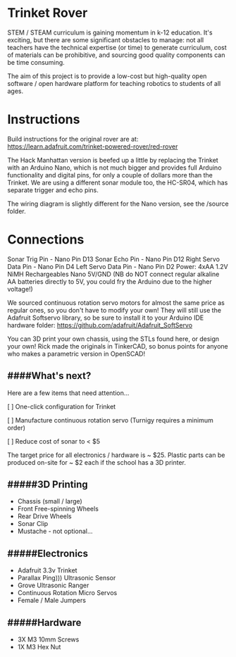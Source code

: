 Trinket Rover
============
STEM / STEAM curriculum is gaining momentum in k-12 education. It's exciting, but there are some significant obstacles to manage: not all teachers have the technical expertise (or time) to generate curriculum, cost of materials can be prohibitive, and sourcing good quality components can be time consuming.

The aim of this project is to provide a low-cost but high-quality open software / open hardware platform for teaching robotics to students of all ages.


Instructions
============

Build instructions for the original rover are at:
https://learn.adafruit.com/trinket-powered-rover/red-rover

The Hack Manhattan version is beefed up a little by replacing the Trinket with an Arduino Nano, which is not much bigger and provides full Arduino functionality and digital pins, for only a couple of dollars more than the Trinket. 
We are using a different sonar module too, the HC-SR04, which has separate trigger and echo pins.

The wiring diagram is slightly different for the Nano version, see the /source folder.

Connections
===========

Sonar Trig Pin - 			Nano Pin D13
Sonar Echo Pin - 			Nano Pin D12
Right Servo Data Pin - 			Nano Pin D4
Left Servo Data Pin - 			Nano Pin D2
Power: 4xAA 1.2V NiMH Rechargeables  	Nano 5V/GND    (NB do NOT connect regular alkaline AA batteries directly to 5V, you could fry the Arduino due to the higher voltage!)


We sourced continuous rotation servo motors for almost the same price as regular ones, so you don't have to modify your own! They will still use the Adafruit Softservo library, so be sure to install it to your Arduino IDE hardware folder:
https://github.com/adafruit/Adafruit_SoftServo

You can 3D print your own chassis, using the STLs found here, or design your own! Rick made the originals in TinkerCAD, so bonus points for anyone who makes a parametric version in OpenSCAD!


####What's next?
------
Here are a few items that need attention...

 [ ] One-click configuration for Trinket 
 
 [ ] Manufacture continuous rotation servo (Turnigy requires a minimum order)
 
 [ ] Reduce cost of sonar to < $5
 

The target price for all electronics / hardware is ~ $25. Plastic parts can be produced on-site for ~ $2 each if the school has a 3D printer.



#####3D Printing
------
 * Chassis (small / large)
 * Front Free-spinning Wheels
 * Rear Drive Wheels
 * Sonar Clip
 * Mustache - not optional...

#####Electronics
------
 * Adafruit 3.3v Trinket
 * Parallax Ping))) Ultrasonic Sensor
 * Grove Ultrasonic Ranger
 * Continuous Rotation Micro Servos
 * Female / Male Jumpers

#####Hardware
------
 * 3X M3 10mm Screws
 * 1X M3 Hex Nut
 